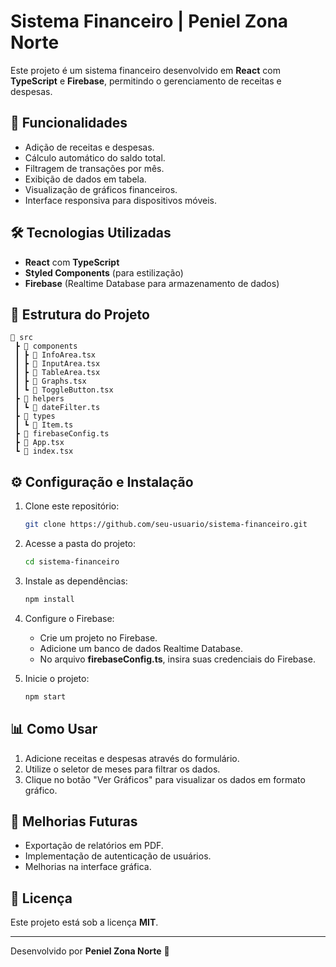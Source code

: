 # Sistema Financeiro | Peniel Zona Norte

Este projeto é um sistema financeiro desenvolvido em **React** com **TypeScript** e **Firebase**, permitindo o gerenciamento de receitas e despesas. 

## 🚀 Funcionalidades
- Adição de receitas e despesas.
- Cálculo automático do saldo total.
- Filtragem de transações por mês.
- Exibição de dados em tabela.
- Visualização de gráficos financeiros.
- Interface responsiva para dispositivos móveis.

## 🛠 Tecnologias Utilizadas
- **React** com **TypeScript**
- **Styled Components** (para estilização)
- **Firebase** (Realtime Database para armazenamento de dados)

## 📁 Estrutura do Projeto
```
📂 src
 ┣ 📂 components
 ┃ ┣ 📜 InfoArea.tsx
 ┃ ┣ 📜 InputArea.tsx
 ┃ ┣ 📜 TableArea.tsx
 ┃ ┣ 📜 Graphs.tsx
 ┃ ┗ 📜 ToggleButton.tsx
 ┣ 📂 helpers
 ┃ ┗ 📜 dateFilter.ts
 ┣ 📂 types
 ┃ ┗ 📜 Item.ts
 ┣ 📜 firebaseConfig.ts
 ┣ 📜 App.tsx
 ┗ 📜 index.tsx
```

## ⚙️ Configuração e Instalação
1. Clone este repositório:
   ```sh
   git clone https://github.com/seu-usuario/sistema-financeiro.git
   ```
2. Acesse a pasta do projeto:
   ```sh
   cd sistema-financeiro
   ```
3. Instale as dependências:
   ```sh
   npm install
   ```
4. Configure o Firebase:
   - Crie um projeto no Firebase.
   - Adicione um banco de dados Realtime Database.
   - No arquivo **firebaseConfig.ts**, insira suas credenciais do Firebase.

5. Inicie o projeto:
   ```sh
   npm start
   ```

## 📊 Como Usar
1. Adicione receitas e despesas através do formulário.
2. Utilize o seletor de meses para filtrar os dados.
3. Clique no botão "Ver Gráficos" para visualizar os dados em formato gráfico.

## 📌 Melhorias Futuras
- Exportação de relatórios em PDF.
- Implementação de autenticação de usuários.
- Melhorias na interface gráfica.

## 📄 Licença
Este projeto está sob a licença **MIT**.

---
Desenvolvido por **Peniel Zona Norte** 🚀
